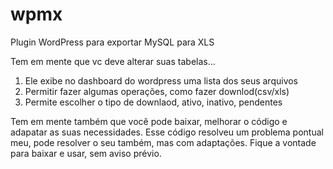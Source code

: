 # wpmx
Plugin WordPress para exportar MySQL para XLS

Tem em mente que vc deve alterar suas tabelas...

 1. Ele exibe no dashboard do wordpress uma lista dos seus arquivos
 2. Permitir fazer algumas operações, como fazer downlod(csv/xls)
 3. Permite escolher o tipo de downlaod, ativo, inativo, pendentes

Tem em mente também que você pode baixar, melhorar o código e adapatar as suas necessidades. 
Esse código resolveu um problema pontual meu, pode resolver o seu também, mas com adaptações. Fique a vontade para baixar e usar, sem aviso prévio.
